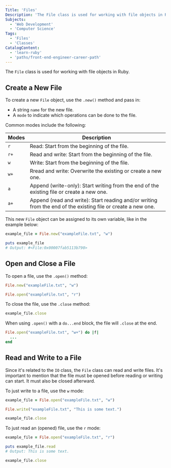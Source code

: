 ```yaml
---
Title: 'Files'
Description: 'The File class is used for working with file objects in Ruby. To create a new File object, use the .new() method and pass in a string name for the new file and a mode to indicate which operations can be done to the file. Common modes include: r, r+, w, w+, a, a+.'
Subjects:
  - 'Web Development'
  - 'Computer Science'
Tags:
  - 'Files'
  - 'Classes'
CatalogContent:
  - 'learn-ruby'
  - 'paths/front-end-engineer-career-path'
---
```


The `File` class is used for working with file objects in Ruby.

## Create a New File

To create a new `File` object, use the `.new()` method and pass in:

- A string `name` for the new file.
- A `mode` to indicate which operations can be done to the file.

Common modes include the following:

| Modes | Description                                                                                                  |
| ----- | ------------------------------------------------------------------------------------------------------------ |
| `r`   | Read: Start from the beginning of the file.                                                                  |
| `r+`  | Read and write: Start from the beginning of the file.                                                        |
| `w`   | Write: Start from the beginning of the file.                                                                 |
| `w+`  | Rread and write: Overwrite the existing or create a new one.                                                 |
| `a`   | Append (write-only): Start writing from the end of the existing file or create a new one.                    |
| `a+`  | Append (read and write): Start reading and/or writing from the end of the existing file or create a new one. |

This new `File` object can be assigned to its own variable, like in the example below:

```rb
example_file = File.new("exampleFile.txt", "w")

puts example_file
# Output: #<File:0x00007fab5113b790>
```

## Open and Close a File

To open a file, use the `.open()` method:

```rb
File.new("exampleFile.txt", "w")

File.open("exampleFile.txt", "r")
```

To close the file, use the `.close` method:

```rb
example_file.close
```

When using `.open()` with a `do...end` block, the file will `.close` at the end.

```rb
File.open("exampleFile.txt", "w+") do |f|
  ...
end
```

## Read and Write to a File

Since it's related to the `IO` class, the `File` class can read and write files. It's important to mention that the file must be opened before reading or writing can start. It must also be closed afterward.

To just write to a file, use the `w` mode:

```rb
example_file = File.open("exampleFile.txt", "w")

File.write("exampleFile.txt", "This is some text.")

example_file.close
```

To just read an (opened) file, use the `r` mode:

```rb
example_file = File.open("exampleFile.txt", "r")

puts example_file.read
# Output: This is some text.

example_file.close
```
